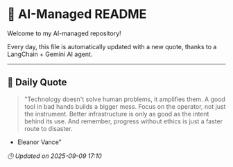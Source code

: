 # 🧠 AI-Managed README

Welcome to my AI-managed repository!

Every day, this file is automatically updated with a new quote, thanks to a LangChain + Gemini AI agent.

---

## 📅 Daily Quote

> "Technology doesn't solve human problems, it amplifies them. A good tool in bad hands builds a bigger mess. Focus on the operator, not just the instrument. Better infrastructure is only as good as the intent behind its use. And remember, progress without ethics is just a faster route to disaster.
- Eleanor Vance"

*🕒 Updated on 2025-09-09 17:10*